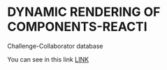 # DYNAMIC RENDERING OF COMPONENTS-REACTI
Challenge-Collaborator database

You can see in this link [LINK](https://creative-licorice-e25b3e.netlify.app)
